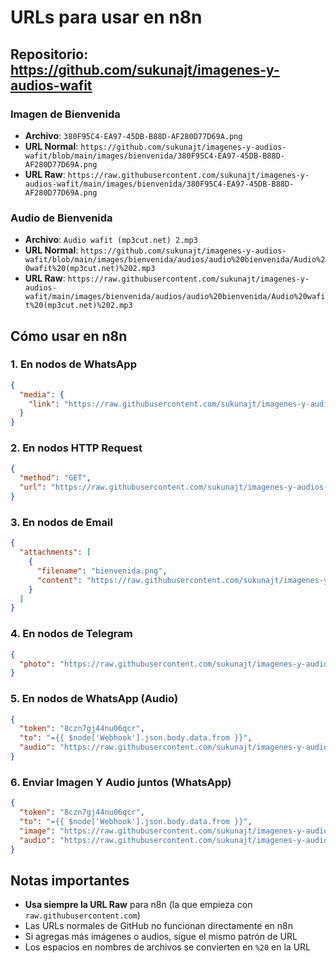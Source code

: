 # URLs para usar en n8n

## Repositorio: https://github.com/sukunajt/imagenes-y-audios-wafit

### Imagen de Bienvenida
- **Archivo**: `380F95C4-EA97-45DB-B88D-AF280D77D69A.png`
- **URL Normal**: `https://github.com/sukunajt/imagenes-y-audios-wafit/blob/main/images/bienvenida/380F95C4-EA97-45DB-B88D-AF280D77D69A.png`
- **URL Raw**: `https://raw.githubusercontent.com/sukunajt/imagenes-y-audios-wafit/main/images/bienvenida/380F95C4-EA97-45DB-B88D-AF280D77D69A.png`

### Audio de Bienvenida
- **Archivo**: `Audio wafit (mp3cut.net) 2.mp3`
- **URL Normal**: `https://github.com/sukunajt/imagenes-y-audios-wafit/blob/main/images/bienvenida/audios/audio%20bienvenida/Audio%20wafit%20(mp3cut.net)%202.mp3`
- **URL Raw**: `https://raw.githubusercontent.com/sukunajt/imagenes-y-audios-wafit/main/images/bienvenida/audios/audio%20bienvenida/Audio%20wafit%20(mp3cut.net)%202.mp3`

## Cómo usar en n8n

### 1. En nodos de WhatsApp
```json
{
  "media": {
    "link": "https://raw.githubusercontent.com/sukunajt/imagenes-y-audios-wafit/main/images/bienvenida/380F95C4-EA97-45DB-B88D-AF280D77D69A.png"
  }
}
```

### 2. En nodos HTTP Request
```json
{
  "method": "GET",
  "url": "https://raw.githubusercontent.com/sukunajt/imagenes-y-audios-wafit/main/images/bienvenida/380F95C4-EA97-45DB-B88D-AF280D77D69A.png"
}
```

### 3. En nodos de Email
```json
{
  "attachments": [
    {
      "filename": "bienvenida.png",
      "content": "https://raw.githubusercontent.com/sukunajt/imagenes-y-audios-wafit/main/images/bienvenida/380F95C4-EA97-45DB-B88D-AF280D77D69A.png"
    }
  ]
}
```

### 4. En nodos de Telegram
```json
{
  "photo": "https://raw.githubusercontent.com/sukunajt/imagenes-y-audios-wafit/main/images/bienvenida/380F95C4-EA97-45DB-B88D-AF280D77D69A.png"
}
```

### 5. En nodos de WhatsApp (Audio)
```json
{
  "token": "8czn7gj44nu06qcr",
  "to": "={{ $node['Webhook'].json.body.data.from }}",
  "audio": "https://raw.githubusercontent.com/sukunajt/imagenes-y-audios-wafit/main/images/bienvenida/audios/audio%20bienvenida/Audio%20wafit%20(mp3cut.net)%202.mp3"
}
```

### 6. Enviar Imagen Y Audio juntos (WhatsApp)
```json
{
  "token": "8czn7gj44nu06qcr",
  "to": "={{ $node['Webhook'].json.body.data.from }}",
  "image": "https://raw.githubusercontent.com/sukunajt/imagenes-y-audios-wafit/main/images/bienvenida/380F95C4-EA97-45DB-B88D-AF280D77D69A.png",
  "audio": "https://raw.githubusercontent.com/sukunajt/imagenes-y-audios-wafit/main/images/bienvenida/audios/audio%20bienvenida/Audio%20wafit%20(mp3cut.net)%202.mp3"
}
```

## Notas importantes
- **Usa siempre la URL Raw** para n8n (la que empieza con `raw.githubusercontent.com`)
- Las URLs normales de GitHub no funcionan directamente en n8n
- Si agregas más imágenes o audios, sigue el mismo patrón de URL
- Los espacios en nombres de archivos se convierten en `%20` en la URL 